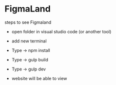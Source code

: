 # FigmaLand

steps to see Figmaland

- open folder in visual studio code (or another tool)
  
- add new terminal
- Type -> npm install
- Type -> gulp build
- Type -> gulp dev

- website will be able to view
